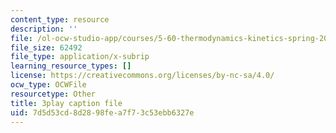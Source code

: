 ```yaml
---
content_type: resource
description: ''
file: /ol-ocw-studio-app/courses/5-60-thermodynamics-kinetics-spring-2008/7d5d53cd8d2898fea7f73c53ebb6327e_Cc2l1QTTZA4.srt
file_size: 62492
file_type: application/x-subrip
learning_resource_types: []
license: https://creativecommons.org/licenses/by-nc-sa/4.0/
ocw_type: OCWFile
resourcetype: Other
title: 3play caption file
uid: 7d5d53cd-8d28-98fe-a7f7-3c53ebb6327e
---
```


